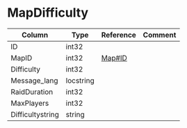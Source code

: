 # MapDifficulty

| Column | Type | Reference | Comment |
|--------|------|-----------|---------|
|ID|int32|||
|MapID|int32|[Map#ID](Map.md)||
|Difficulty|int32|||
|Message_lang|locstring|||
|RaidDuration|int32|||
|MaxPlayers|int32|||
|Difficultystring|string|||
